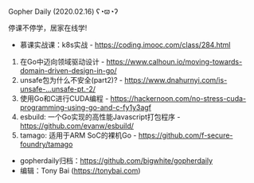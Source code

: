 Gopher Daily (2020.02.16) ʕ◔ϖ◔ʔ

停课不停学，居家在线学! 
* 慕课实战课：k8s实战 - https://coding.imooc.com/class/284.html

1. 在Go中迈向领域驱动设计 - https://www.calhoun.io/moving-towards-domain-driven-design-in-go/
2. unsafe包为什么不安全(part2)? - https://www.dnahurnyi.com/is-unsafe-...unsafe-pt.-2/
3. 使用Go和C进行CUDA编程 - https://hackernoon.com/no-stress-cuda-programming-using-go-and-c-fy1y3agf
4. esbuild: 一个Go实现的高性能Javascript打包程序 - https://github.com/evanw/esbuild/
5. tamago: 适用于ARM SoC的裸机Go - https://github.com/f-secure-foundry/tamago

* gopherdaily归档：https://github.com/bigwhite/gopherdaily
* 编辑：Tony Bai (https://tonybai.com)
